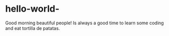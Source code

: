 # hello-world-

Good morning beautiful people! 
Is always a good time to learn some coding and eat tortilla de patatas.
